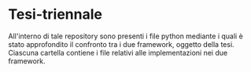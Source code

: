 # Tesi-triennale
All'interno di tale repository sono presenti i file python mediante i quali è stato approfondito il confronto tra i due framework, oggetto della tesi.
Ciascuna cartella contiene i file relativi alle implementazioni nei due framework.
